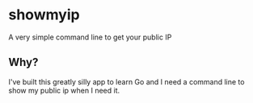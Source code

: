 # showmyip
A very simple command line to get your public IP 

## Why?
I've built this greatly silly app to learn Go and I need a command line to show my public ip when I need it.

